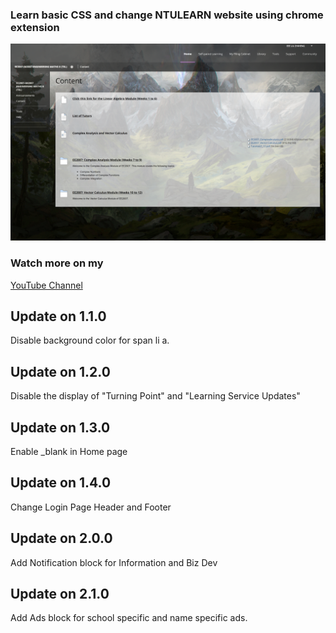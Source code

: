 ### Learn basic CSS and change NTULEARN website using chrome extension

![Screen shot of NTULEARN](./showcase.png "Screen shot of NTULEARN")

### Watch more on my

[YouTube Channel](https://www.youtube.com/playlist?list=PLauyMbJD3fIl5-Mbh9bRaHJ1UzFAUv0E5)

## Update on 1.1.0

Disable background color for span li a.

## Update on 1.2.0

Disable the display of "Turning Point" and "Learning Service Updates"

## Update on 1.3.0

Enable \_blank in Home page

## Update on 1.4.0

Change Login Page Header and Footer

## Update on 2.0.0

Add Notification block for Information and Biz Dev

## Update on 2.1.0

Add Ads block for school specific and name specific ads.
